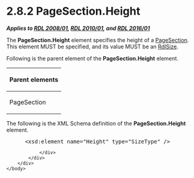 <html dir="LTR" xmlns:mshelp="http://msdn.microsoft.com/mshelp" xmlns:ddue="http://ddue.schemas.microsoft.com/authoring/2003/5" xmlns:xlink="http://www.w3.org/1999/xlink" xmlns:tool="http://www.microsoft.com/tooltip">
    <head>
        <meta http-equiv="Content-Type" content="text/html; CHARSET=utf-8"></meta>
        <meta name="save" content="history"></meta>
        <title>2.8.2 PageSection.Height</title>
        <xml>
            <mshelp:toctitle title="2.8.2 PageSection.Height"></mshelp:toctitle>
            <mshelp:rltitle title="[MS-RDL]: PageSection.Height"></mshelp:rltitle>
            <mshelp:keyword index="A" term="827278e2-fe84-44c8-b8dc-dfc5657bfb87"></mshelp:keyword>
            <mshelp:attr name="DCSext.ContentType" value="open specification"></mshelp:attr>
            <mshelp:attr name="AssetID" value="827278e2-fe84-44c8-b8dc-dfc5657bfb87"></mshelp:attr>
            <mshelp:attr name="TopicType" value="kbRef"></mshelp:attr>
            <mshelp:attr name="DCSext.Title" value="[MS-RDL]: PageSection.Height" />
        </xml>
    </head>
    <body>
        <div id="header">
            <h1 class="heading">2.8.2 PageSection.Height</h1>
        </div>
        <div id="mainSection">
            <div id="mainBody">
                <div id="allHistory" class="saveHistory"></div>
                <div id="sectionSection0" class="section" name="collapseableSection">
                    

<p><b><i>Applies to </i></b><a href="1e855f94-4617-47e4-b89e-0856c6cb420f.md"><b><i>RDL 2008/01</i></b></a><b><i>,
</i></b><a href="3428e690-a348-4ec7-8a6a-8efb42d2cdee.md"><b><i>RDL 2010/01</i></b></a><b><i>,
and </i></b><a href="52ce3983-2bfc-4e72-9359-42aaf5fe4509.md"><b><i>RDL 2016/01</i></b></a></p>

<p>The <b>PageSection.Height</b> element specifies the height
of a <a href="afff0921-7d95-4216-8f28-635c67d539d8.md">PageSection</a>. This
element MUST be specified, and its value MUST be an <a href="b40c092e-4fe5-4f7b-a0bf-c98df1361c90.md">RdlSize</a>. </p>

<p>Following is the parent element of the <b>PageSection.Height</b>
element.</p>

<table>
 <thead>
  <tr>
   <th>
   <p>Parent elements</p>
   </th>
  </tr>
 </thead>
 <tr>
  <td>
  <p>PageSection</p>
  </td>
 </tr>
</table>

<p>The following is the XML Schema definition of the <b>PageSection.Height</b>
element.</p>

<dl>
<dd>
<div><pre> &lt;xsd:element name=&quot;Height&quot; type=&quot;SizeType&quot; /&gt;
</pre></div>
</dd></dl>


                </div>
            </div>
        </div>
    </body>
</html>
